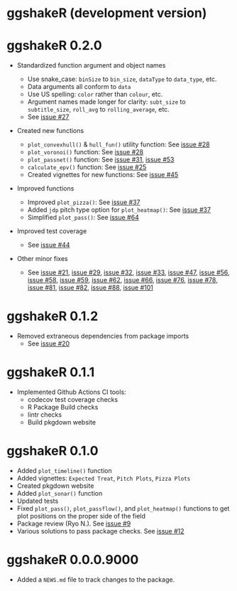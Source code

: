 # ggshakeR (development version)


# ggshakeR 0.2.0

* Standardized function argument and object names
  * Use snake_case: `binSize` to `bin_size`, `dataType` to `data_type`, etc.
  * Data arguments all conform to `data` 
  * Use US spelling: `color` rather than `colour`, etc.
  * Argument names made longer for clarity: `subt_size` to `subtitle_size`, `roll_avg` to `rolling_average`, etc.
  * See [issue #27](https://github.com/abhiamishra/ggshakeR/issues/27)

* Created new functions
  * `plot_convexhull()` & `hull_fun()` utility function: See [issue #28](https://github.com/abhiamishra/ggshakeR/issues/28)
  * `plot_voronoi()` function: See [issue #28](https://github.com/abhiamishra/ggshakeR/issues/28)
  * `plot_passnet()` function: See [issue #31](https://github.com/abhiamishra/ggshakeR/issues/31), [issue #53](https://github.com/abhiamishra/ggshakeR/issues/53)
  * `calculate_epv()` function: See [issue #25](https://github.com/abhiamishra/ggshakeR/issues/25)
  * Created vignettes for new functions: See [issue #45](https://github.com/abhiamishra/ggshakeR/issues/45)

* Improved functions
  * Improved `plot_pizza()`: See [issue #37](https://github.com/abhiamishra/ggshakeR/issues/37)
  * Added `jdp` pitch type option for `plot_heatmap()`: See [issue #37](https://github.com/abhiamishra/ggshakeR/issues/37)
  * Simplified `plot_pass()`: See [issue #64](https://github.com/abhiamishra/ggshakeR/issues/64)

* Improved test coverage
  * See [issue #44](https://github.com/abhiamishra/ggshakeR/issues/44)

* Other minor fixes
  * See [issue #21](https://github.com/abhiamishra/ggshakeR/issues/21), [issue #29](https://github.com/abhiamishra/ggshakeR/issues/29), [issue #32](https://github.com/abhiamishra/ggshakeR/issues/32), [issue #33](https://github.com/abhiamishra/ggshakeR/issues/33), [issue #47](https://github.com/abhiamishra/ggshakeR/issues/47), [issue #56](https://github.com/abhiamishra/ggshakeR/issues/56), [issue #58](https://github.com/abhiamishra/ggshakeR/issues/58), [issue #59](https://github.com/abhiamishra/ggshakeR/issues/59), [issue #62](https://github.com/abhiamishra/ggshakeR/issues/62), [issue #66](https://github.com/abhiamishra/ggshakeR/issues/66), [issue #76](https://github.com/abhiamishra/ggshakeR/issues/76), [issue #78](https://github.com/abhiamishra/ggshakeR/issues/78), [issue #81](https://github.com/abhiamishra/ggshakeR/issues/81), [issue #82](https://github.com/abhiamishra/ggshakeR/issues/82), [issue #88](https://github.com/abhiamishra/ggshakeR/issues/88), [issue #101](https://github.com/abhiamishra/ggshakeR/issues/101)

# ggshakeR 0.1.2

* Removed extraneous dependencies from package imports
  * See [issue #20](https://github.com/abhiamishra/ggshakeR/issues/20)

# ggshakeR 0.1.1

* Implemented Github Actions CI tools:
  * codecov test coverage checks
  * R Package Build checks
  * lintr checks
  * Build pkgdown website

# ggshakeR 0.1.0 

* Added `plot_timeline()` function
* Added vignettes: `Expected Treat`, `Pitch Plots`, `Pizza Plots`
* Created pkgdown website
* Added `plot_sonar()` function
* Updated tests
* Fixed `plot_pass()`, `plot_passflow()`, and `plot_heatmap()` functions to get plot positions on the proper side of the field
* Package review (Ryo N.). See [issue #9](https://github.com/abhiamishra/ggshakeR/issues/9)
* Various solutions to pass package checks. See [issue #12](https://github.com/abhiamishra/ggshakeR/issues/12)


# ggshakeR 0.0.0.9000

* Added a `NEWS.md` file to track changes to the package.

